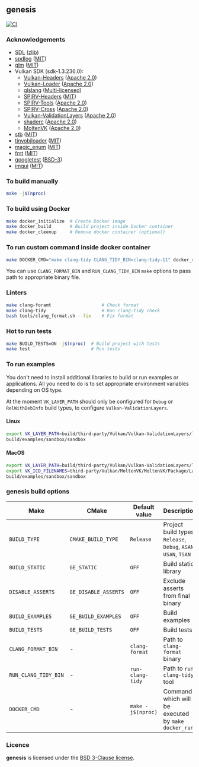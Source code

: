 ## genesis

[![CI](https://github.com/hogletgames/genesis/actions/workflows/ci.yml/badge.svg?branch=master)](https://github.com/hogletgames/genesis/actions/workflows/ci.yml)

### Acknowledgements

- [SDL](https://github.com/libsdl-org/SDL.git) ([zlib](https://github.com/libsdl-org/SDL/blob/main/LICENSE.txt))
- [spdlog](https://github.com/gabime/spdlog) ([MIT](https://github.com/gabime/spdlog/blob/v1.x/README.md))
- [glm](https://github.com/g-truc/glm) ([MIT](https://github.com/g-truc/glm/blob/master/copying.txt))
- Vulkan SDK (sdk-1.3.236.0):
  - [Vulkan-Headers](https://github.com/KhronosGroup/Vulkan-Headers) ([Apache 2.0](https://github.com/KhronosGroup/Vulkan-Headers/blob/main/LICENSE.txt))
  - [Vulkan-Loader](https://github.com/KhronosGroup/Vulkan-Loader) ([Apache 2.0](https://github.com/KhronosGroup/Vulkan-Loader/blob/master/LICENSE.txt))
  - [glslang](https://github.com/KhronosGroup/glslang) ([Multi-licensed](https://github.com/KhronosGroup/glslang/blob/master/LICENSE.txt))
  - [SPIRV-Headers](https://github.com/KhronosGroup/SPIRV-Headers) ([MIT](https://github.com/KhronosGroup/SPIRV-Headers/blob/main/LICENSE))
  - [SPIRV-Tools](https://github.com/KhronosGroup/SPIRV-Tools) ([Apache 2.0](https://github.com/KhronosGroup/SPIRV-Tools/blob/main/LICENSE))
  - [SPIRV-Cross](https://github.com/KhronosGroup/SPIRV-Cross) ([Apache 2.0](https://github.com/KhronosGroup/SPIRV-Cross/blob/main/LICENSE))
  - [Vulkan-ValidationLayers](https://github.com/KhronosGroup/Vulkan-ValidationLayers) ([Apache 2.0](https://github.com/KhronosGroup/Vulkan-ValidationLayers/blob/master/LICENSE.txt))
  - [shaderc](https://github.com/google/shaderc) ([Apache 2.0](https://github.com/google/shaderc/blob/main/LICENSE))
  - [MoltenVK](https://github.com/KhronosGroup/MoltenVK) ([Apache 2.0](https://github.com/KhronosGroup/MoltenVK/blob/main/LICENSE))
- [stb](https://github.com/nothings/stb) ([MIT](https://github.com/nothings/stb/blob/master/LICENSE))
- [tinyobjloader](https://github.com/tinyobjloader/tinyobjloader) ([MIT](https://github.com/tinyobjloader/tinyobjloader/blob/release/CMakeLists.txt))
- [magic_enum](https://github.com/Neargye/magic_enum) ([MIT](https://github.com/Neargye/magic_enum/blob/master/LICENSE))
- [fmt](https://github.com/fmtlib/fmt) ([MIT](https://github.com/fmtlib/fmt/blob/master/LICENSE.rst))
- [googletest](https://github.com/google/googletest) ([BSD-3](https://github.com/google/googletest/blob/main/LICENSE))
- [imgui](https://github.com/ocornut/imgui) ([MIT](https://github.com/ocornut/imgui/blob/master/LICENSE.txt))

### To build manually

```bash
make -j$(nproc)
```

### To build using Docker

```bash
make docker_initialize  # Create Docker image
make docker_build       # Build project inside Docker container
make docker_cleenup     # Remove docker container (optional)
```

### To run custom command inside docker container

```bash
make DOCKER_CMD="make clang-tidy CLANG_TIDY_BIN=clang-tidy-11" docker_run
```

You can use `CLANG_FORMAT_BIN` and `RUN_CLANG_TIDY_BIN` `make` options to pass path to
appropriate binary file.

### Linters

```bash
make clang-foramt                   # Check format
make clang-tidy                     # Run clang-tidy check
bash tools/clang_format.sh --fix    # Fix format
```

### Hot to run tests

```bash
make BUILD_TESTS=ON -j$(nproc)  # Build project with tests
make test                       # Run tests
```

### To run examples

You don't need to install additional libraries to build or run examples or
applications. All you need to do is to set appropriate environment variables
depending on OS type.

At the moment `VK_LAYER_PATH` should only be configured for `Debug` or
`RelWithDebInfo` build types, to configure `Vulkan-ValidationLayers`.

#### Linux

```bash
export VK_LAYER_PATH=build/third-party/Vulkan/Vulkan-ValidationLayers/layers
build/examples/sandbox/sandbox
```

#### MacOS

```bash
export VK_LAYER_PATH=build/third-party/Vulkan/Vulkan-ValidationLayers/layers
export VK_ICD_FILENAMES=third-party/Vulkan/MoltenVK/MoltenVK/Package/Latest/MoltenVK/dylib/macOS/MoltenVK_icd.json
build/examples/sandbox/sandbox
```

### genesis build options

| Make | CMake | Default value| Description |
|------|-------|--------------|-------------|
| `BUILD_TYPE` | `CMAKE_BUILD_TYPE` | `Release` | Project build types: `Release`, `Debug`, `ASAN`, `USAN`, `TSAN` |
| `BUILD_STATIC` | `GE_STATIC` | `OFF` | Build static library |
| `DISABLE_ASSERTS` | `GE_DISABLE_ASSERTS` | `OFF` | Exclude asserts from final binary |
| `BUILD_EXAMPLES` | `GE_BUILD_EXAMPLES` | `OFF` | Build examples |
| `BUILD_TESTS` | `GE_BUILD_TESTS` | `OFF` | Build tests |
| `CLANG_FORMAT_BIN` | - | `clang-format` | Path to `clang-format` binary |
| `RUN_CLANG_TIDY_BIN` | - | `run-clang-tidy` | Path to `run-clang-tidy` tool |
| `DOCKER_CMD` | - | `make -j$(nproc)` | Command which will be executed by `make docker_run` |

### Licence

**genesis** is licensed under the [BSD 3-Clause license](LICENSE).
